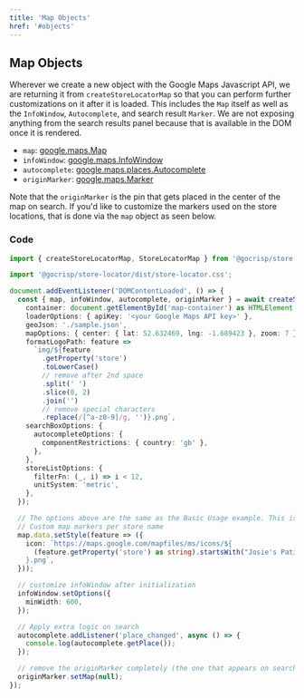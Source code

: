 ```yaml
---
title: 'Map Objects'
href: '#objects'
---
```


## Map Objects

Wherever we create a new object with the Google Maps Javascript API, we are returning it from `createStoreLocatorMap` so that you can perform further customizations on it after it is loaded. This includes the `Map` itself as well as the `InfoWindow`, `Autocomplete`, and search result `Marker`. We are not exposing anything from the search results panel because that is available in the DOM once it is rendered.

- `map`: [google.maps.Map](https://developers.google.com/maps/documentation/javascript/reference/map?hl=en#Map)
- `infoWindow`: [google.maps.InfoWindow](https://developers.google.com/maps/documentation/javascript/reference/info-window)
- `autocomplete`: [google.maps.places.Autocomplete](https://developers.google.com/maps/documentation/javascript/places-autocomplete)
- `originMarker`: [google.maps.Marker](https://developers.google.com/maps/documentation/javascript/markers)

Note that the `originMarker` is the pin that gets placed in the center of the map on search. If you'd like to customize the markers used on the store locations, that is done via the `map` object as seen below.

### Code

```TypeScript
import { createStoreLocatorMap, StoreLocatorMap } from '@gocrisp/store-locator';

import '@gocrisp/store-locator/dist/store-locator.css';

document.addEventListener('DOMContentLoaded', () => {
  const { map, infoWindow, autocomplete, originMarker } = await createStoreLocatorMap({
    container: document.getElementById('map-container') as HTMLElement,
    loaderOptions: { apiKey: '<your Google Maps API key>' },
    geoJson: './sample.json',
    mapOptions: { center: { lat: 52.632469, lng: -1.689423 }, zoom: 7 },
    formatLogoPath: feature =>
      `img/${feature
        .getProperty('store')
        .toLowerCase()
        // remove after 2nd space
        .split(' ')
        .slice(0, 2)
        .join('')
        // remove special characters
        .replace(/[^a-z0-9]/g, '')}.png`,
    searchBoxOptions: {
      autocompleteOptions: {
        componentRestrictions: { country: 'gb' },
      },
    },
    storeListOptions: {
      filterFn: (_, i) => i < 12,
      unitSystem: 'metric',
    },
  });

  // The options above are the same as the Basic Usage example. This is where the fun happens:
  // Custom map markers per store name
  map.data.setStyle(feature => ({
    icon: `https://maps.google.com/mapfiles/ms/icons/${
      (feature.getProperty('store') as string).startsWith("Josie's Patisserie") ? 'orange' : 'green'
    }.png`,
  }));

  // customize infoWindow after initialization
  infoWindow.setOptions({
    minWidth: 600,
  });

  // Apply extra logic on search
  autocomplete.addListener('place_changed', async () => {
    console.log(autocomplete.getPlace());
  });

  // remove the originMarker completely (the one that appears on search)
  originMarker.setMap(null);
});
```





